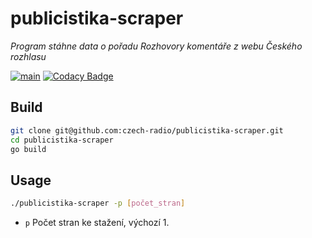 # publicistika-scraper

*Program stáhne data o pořadu Rozhovory komentáře z webu Českého rozhlasu*

[![main](https://github.com/czech-radio/publicistika-scraper/actions/workflows/main.yml/badge.svg)](https://github.com/czech-radio/publicistika-scraper/actions/workflows/main.yml) [![Codacy Badge](https://app.codacy.com/project/badge/Grade/518b8ee5b79240e78d3b955beb19d393)](https://app.codacy.com/gh/czech-radio/publicistika-scraper/dashboard?utm_source=gh&utm_medium=referral&utm_content=&utm_campaign=Badge_grade)

## Build

```bash
git clone git@github.com:czech-radio/publicistika-scraper.git
cd publicistika-scraper
go build
```

## Usage

```bash
./publicistika-scraper -p [počet_stran]
```

- `p` Počet stran ke stažení, výchozí 1.
